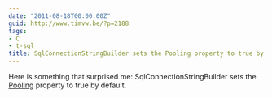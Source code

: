 ```yaml
---
date: "2011-08-18T00:00:00Z"
guid: http://www.timvw.be/?p=2188
tags:
- C
- t-sql
title: SqlConnectionStringBuilder sets the Pooling property to true by default
---
```

Here is something that surprised me: SqlConnectionStringBuilder sets the [Pooling](http://msdn.microsoft.com/en-us/library/system.data.sqlclient.sqlconnectionstringbuilder.pooling.aspx) property to true by default.